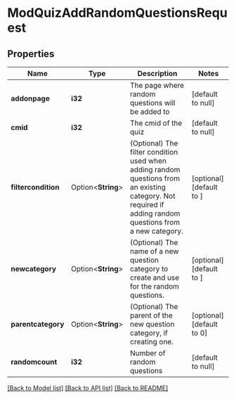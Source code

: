 # ModQuizAddRandomQuestionsRequest

## Properties

Name | Type | Description | Notes
------------ | ------------- | ------------- | -------------
**addonpage** | **i32** | The page where random questions will be added to | [default to null]
**cmid** | **i32** | The cmid of the quiz | [default to null]
**filtercondition** | Option<**String**> | (Optional) The filter condition used when adding random questions from an existing category.                     Not required if adding random questions from a new category. | [optional][default to ]
**newcategory** | Option<**String**> | (Optional) The name of a new question category to create and use for the random questions. | [optional][default to ]
**parentcategory** | Option<**String**> | (Optional) The parent of the new question category, if creating one. | [optional][default to 0]
**randomcount** | **i32** | Number of random questions | [default to null]

[[Back to Model list]](../README.md#documentation-for-models) [[Back to API list]](../README.md#documentation-for-api-endpoints) [[Back to README]](../README.md)


